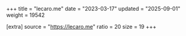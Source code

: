 +++
title = "lecaro.me"
date = "2023-03-17"
updated = "2025-09-01"
weight = 19542

[extra]
source = "https://lecaro.me"
ratio = 20
size = 19
+++
